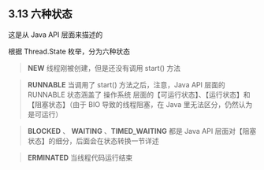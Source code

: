 ## 3.13 六种状态

这是从 Java API 层面来描述的

根据 Thread.State 枚举，分为六种状态

>**NEW** 线程刚被创建，但是还没有调用 start() 方法

>**RUNNABLE** 当调用了 start() 方法之后，注意，Java API 层面的 RUNNABLE 状态涵盖了 操作系统 层面的【可运行状态】、【运行状态】和【阻塞状态】（由于 BIO 导致的线程阻塞，在 Java 里无法区分，仍然认为是可运行）

>**BLOCKED** 、 **WAITING** 、**TIMED_WAITING** 都是 Java API 层面对【阻塞状态】的细分，后面会在状态转换一节详述

>**ERMINATED** 当线程代码运行结束